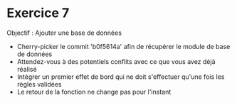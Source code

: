 # Exercice 7

Objectif : Ajouter une base de données
 - Cherry-picker le commit 'b0f5614a' afin de récupérer le module de base de données
 - Attendez-vous à des potentiels conflits avec ce que vous avez déjà réalisé
 - Intégrer un premier effet de bord qui ne doit s'effectuer qu'une fois les règles validées
 - Le retour de la fonction ne change pas pour l'instant
